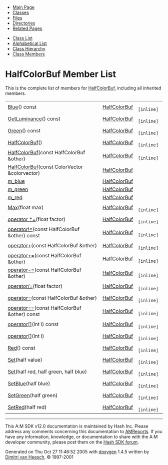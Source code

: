 <div class="tabs">

- [Main Page](index.md)
- <span id="current">[Classes](annotated.md)</span>
- [Files](files.md)
- [Directories](dirs.md)
- [Related Pages](pages.md)

</div>

<div class="tabs">

- [Class List](annotated.md)
- [Alphabetical List](classes.md)
- [Class Hierarchy](hierarchy.md)
- [Class Members](functions.md)

</div>

# HalfColorBuf Member List

This is the complete list of members for <a href="classHalfColorBuf.md" class="el">HalfColorBuf</a>, including all inherited members.

|  |  |  |
|----|----|----|
| <a href="classHalfColorBuf.md#e3b99a5fe15a4330fd055c8b157ee12f" class="el">Blue</a>() const | <a href="classHalfColorBuf.md" class="el">HalfColorBuf</a> | ` [inline]` |
| <a href="classHalfColorBuf.md#1adeff3d89e145a11e66b2186b132972" class="el">GetLuminance</a>() const | <a href="classHalfColorBuf.md" class="el">HalfColorBuf</a> | ` [inline]` |
| <a href="classHalfColorBuf.md#eb4e3e708de4af84613f52d0c8067edf" class="el">Green</a>() const | <a href="classHalfColorBuf.md" class="el">HalfColorBuf</a> | ` [inline]` |
| <a href="classHalfColorBuf.md#3409872e8868a0f09172e7f83389a763" class="el">HalfColorBuf</a>() | <a href="classHalfColorBuf.md" class="el">HalfColorBuf</a> | ` [inline]` |
| <a href="classHalfColorBuf.md#84cbb11a4232dfb0c6f13a6737996451" class="el">HalfColorBuf</a>(const HalfColorBuf &other) | <a href="classHalfColorBuf.md" class="el">HalfColorBuf</a> | ` [inline]` |
| <a href="classHalfColorBuf.md#562ef94d6d2bb9fcb980ef066d8ad971" class="el">HalfColorBuf</a>(const ColorVector &colorvector) | <a href="classHalfColorBuf.md" class="el">HalfColorBuf</a> |  |
| <a href="classHalfColorBuf.md#0ed442c4505b643a7ce2219bdf6352b3" class="el">m_blue</a> | <a href="classHalfColorBuf.md" class="el">HalfColorBuf</a> |  |
| <a href="classHalfColorBuf.md#b27a27e1ceec1a227d339ddd737b2fee" class="el">m_green</a> | <a href="classHalfColorBuf.md" class="el">HalfColorBuf</a> |  |
| <a href="classHalfColorBuf.md#ef4364d30732a62451a3b6378027bbda" class="el">m_red</a> | <a href="classHalfColorBuf.md" class="el">HalfColorBuf</a> |  |
| <a href="classHalfColorBuf.md#3f8f93af3f366d214c4c1c5b3b801683" class="el">Max</a>(float max) | <a href="classHalfColorBuf.md" class="el">HalfColorBuf</a> | ` [inline]` |
| <a href="classHalfColorBuf.md#36ff113e25ff93350facfeac60cdf34b" class="el">operator *=</a>(float factor) | <a href="classHalfColorBuf.md" class="el">HalfColorBuf</a> | ` [inline]` |
| <a href="classHalfColorBuf.md#8b9457808981193360f4c3df2e50f4af" class="el">operator!=</a>(const HalfColorBuf &other) const | <a href="classHalfColorBuf.md" class="el">HalfColorBuf</a> | ` [inline]` |
| <a href="classHalfColorBuf.md#a5d522aea21f4ae52c7f788c54cca875" class="el">operator+</a>(const HalfColorBuf &other) | <a href="classHalfColorBuf.md" class="el">HalfColorBuf</a> | ` [inline]` |
| <a href="classHalfColorBuf.md#a5db6cd4f27b639739dae56244f75877" class="el">operator+=</a>(const HalfColorBuf &other) | <a href="classHalfColorBuf.md" class="el">HalfColorBuf</a> | ` [inline]` |
| <a href="classHalfColorBuf.md#80646960acd759511df7253b37b3ffca" class="el">operator-=</a>(const HalfColorBuf &other) | <a href="classHalfColorBuf.md" class="el">HalfColorBuf</a> | ` [inline]` |
| <a href="classHalfColorBuf.md#cb95e4f907fb23bc743102e9e1be687f" class="el">operator/=</a>(float factor) | <a href="classHalfColorBuf.md" class="el">HalfColorBuf</a> | ` [inline]` |
| <a href="classHalfColorBuf.md#c61e61c42e48041e0625386501715551" class="el">operator=</a>(const HalfColorBuf &other) | <a href="classHalfColorBuf.md" class="el">HalfColorBuf</a> | ` [inline]` |
| <a href="classHalfColorBuf.md#d56daf47a2436cda00e53f455067fd01" class="el">operator==</a>(const HalfColorBuf &other) const | <a href="classHalfColorBuf.md" class="el">HalfColorBuf</a> | ` [inline]` |
| <a href="classHalfColorBuf.md#56bd1e633f412f07706e05b60f9eb2bc" class="el">operator[]</a>(int i) const | <a href="classHalfColorBuf.md" class="el">HalfColorBuf</a> | ` [inline]` |
| <a href="classHalfColorBuf.md#afa3b3be64f86f689de4bf05a470fc17" class="el">operator[]</a>(int i) | <a href="classHalfColorBuf.md" class="el">HalfColorBuf</a> | ` [inline]` |
| <a href="classHalfColorBuf.md#3d061051286831d4f2aebae980198b48" class="el">Red</a>() const | <a href="classHalfColorBuf.md" class="el">HalfColorBuf</a> | ` [inline]` |
| <a href="classHalfColorBuf.md#ea76467b46ce22fa1f35e51a162193a3" class="el">Set</a>(half value) | <a href="classHalfColorBuf.md" class="el">HalfColorBuf</a> | ` [inline]` |
| <a href="classHalfColorBuf.md#b1dec32353af84475be1597d67725296" class="el">Set</a>(half red, half green, half blue) | <a href="classHalfColorBuf.md" class="el">HalfColorBuf</a> | ` [inline]` |
| <a href="classHalfColorBuf.md#f3d69ad05054f5e8bb08f92dec5a53fe" class="el">SetBlue</a>(half blue) | <a href="classHalfColorBuf.md" class="el">HalfColorBuf</a> | ` [inline]` |
| <a href="classHalfColorBuf.md#5e60890aa9eec70ae51bba216d58b9be" class="el">SetGreen</a>(half green) | <a href="classHalfColorBuf.md" class="el">HalfColorBuf</a> | ` [inline]` |
| <a href="classHalfColorBuf.md#ca54356b02ccbf89bf74932ca615d9d3" class="el">SetRed</a>(half red) | <a href="classHalfColorBuf.md" class="el">HalfColorBuf</a> | ` [inline]` |

------------------------------------------------------------------------

<span class="small">This A:M SDK v12.0 documentation is maintained by Hash Inc. Please address any comments concerning this documentation to [AMReports](http://www.hash.com/reports). If you have any information, knowledge, or documentation to share with the A:M developer community, please post them on the [Hash SDK forum](http://www.hash.com/forums/index.php?showforum=11).</span>

Generated on Thu Oct 27 11:46:52 2005 with [<span class="image placeholder" original-image-src="doxygen.png" original-image-title="" height="45" width="100" align="middle" border="0">doxygen</span>](http://www.doxygen.org/index.html) 1.4.5 written by [Dimitri van Heesch](mailto:dimitri@stack.nl), © 1997-2001
